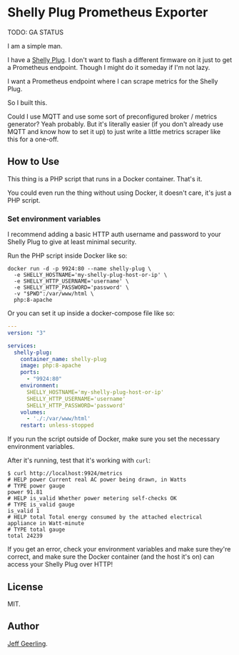 # Shelly Plug Prometheus Exporter

TODO: GA STATUS

I am a simple man.

I have a [Shelly Plug](https://shelly.cloud/products/shelly-plug-us-smart-home-automation-device/). I don't want to flash a different firmware on it just to get a Prometheus endpoint. Though I might do it someday if I'm not lazy.

I want a Prometheus endpoint where I can scrape metrics for the Shelly Plug.

So I built this.

Could I use MQTT and use some sort of preconfigured broker / metrics generator? Yeah probably. But it's literally easier (if you don't already use MQTT and know how to set it up) to just write a little metrics scraper like this for a one-off.

## How to Use

This thing is a PHP script that runs in a Docker container. That's it.

You could even run the thing without using Docker, it doesn't care, it's just a PHP script.

### Set environment variables

I recommend adding a basic HTTP auth username and password to your Shelly Plug to give at least minimal security.

Run the PHP script inside Docker like so:

```
docker run -d -p 9924:80 --name shelly-plug \
  -e SHELLY_HOSTNAME='my-shelly-plug-host-or-ip' \
  -e SHELLY_HTTP_USERNAME='username' \
  -e SHELLY_HTTP_PASSWORD='password' \
  -v "$PWD":/var/www/html \
  php:8-apache
```

Or you can set it up inside a docker-compose file like so:

```yaml
---
version: "3"

services:
  shelly-plug:
    container_name: shelly-plug
    image: php:8-apache
    ports:
      - "9924:80"
    environment:
      SHELLY_HOSTNAME='my-shelly-plug-host-or-ip'
      SHELLY_HTTP_USERNAME='username'
      SHELLY_HTTP_PASSWORD='password'
    volumes:
      - './:/var/www/html'
    restart: unless-stopped
```

If you run the script outside of Docker, make sure you set the necessary environment variables.

After it's running, test that it's working with `curl`:

```
$ curl http://localhost:9924/metrics
# HELP power Current real AC power being drawn, in Watts
# TYPE power gauge
power 91.81
# HELP is_valid Whether power metering self-checks OK
# TYPE is_valid gauge
is_valid 1
# HELP total Total energy consumed by the attached electrical appliance in Watt-minute
# TYPE total gauge
total 24239
```

If you get an error, check your environment variables and make sure they're correct, and make sure the Docker container (and the host it's on) can access your Shelly Plug over HTTP!

## License

MIT.

## Author

[Jeff Geerling](https://www.jeffgeerling.com).
